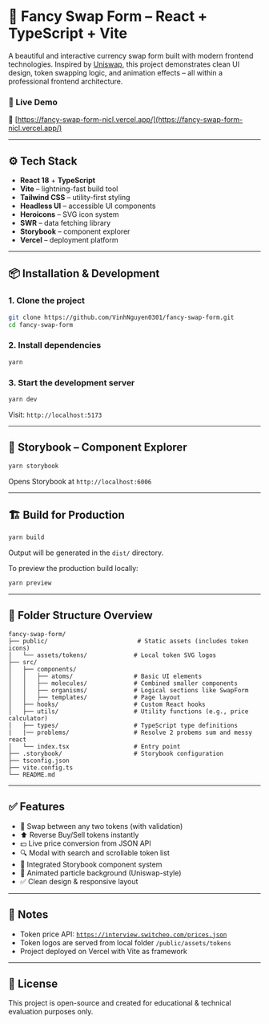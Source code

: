 # 💱 Fancy Swap Form – React + TypeScript + Vite

A beautiful and interactive currency swap form built with modern frontend technologies. Inspired by [Uniswap](https://uniswap.org/), this project demonstrates clean UI design, token swapping logic, and animation effects – all within a professional frontend architecture.

### 🚀 Live Demo

🔗 [https://fancy-swap-form-nicl.vercel.app/](https://fancy-swap-form-nicl.vercel.app/)

---

## ⚙️ Tech Stack

* **React 18** + **TypeScript**
* **Vite** – lightning-fast build tool
* **Tailwind CSS** – utility-first styling
* **Headless UI** – accessible UI components
* **Heroicons** – SVG icon system
* **SWR** – data fetching library
* **Storybook** – component explorer
* **Vercel** – deployment platform

---

## 📦 Installation & Development

### 1. Clone the project

```bash
git clone https://github.com/VinhNguyen0301/fancy-swap-form.git
cd fancy-swap-form
```

### 2. Install dependencies

```bash
yarn
```

### 3. Start the development server

```bash
yarn dev
```

Visit: `http://localhost:5173`

---

## 📕 Storybook – Component Explorer

```bash
yarn storybook
```

Opens Storybook at `http://localhost:6006`

---

## 🏗 Build for Production

```bash
yarn build
```

Output will be generated in the `dist/` directory.

To preview the production build locally:

```bash
yarn preview
```

---

## 📁 Folder Structure Overview

```
fancy-swap-form/
├── public/                         # Static assets (includes token icons)
│   └── assets/tokens/             # Local token SVG logos
├── src/
│   ├── components/
│   │   ├── atoms/                 # Basic UI elements
│   │   ├── molecules/             # Combined smaller components
│   │   ├── organisms/             # Logical sections like SwapForm
│   │   ├── templates/             # Page layout
│   ├── hooks/                     # Custom React hooks
│   ├── utils/                     # Utility functions (e.g., price calculator)
│   ├── types/                     # TypeScript type definitions
|   |── problems/                  # Resolve 2 probems sum and messy react
│   └── index.tsx                  # Entry point
├── .storybook/                    # Storybook configuration
├── tsconfig.json
├── vite.config.ts
└── README.md
```

---

## ✅ Features

* 🔁 Swap between any two tokens (with validation)
* ⬆️ Reverse Buy/Sell tokens instantly
* 💵 Live price conversion from JSON API
* 🔍 Modal with search and scrollable token list
* 🧪 Integrated Storybook component system
* 🌌 Animated particle background (Uniswap-style)
* ✅ Clean design & responsive layout

---

## 📝 Notes

* Token price API: [`https://interview.switcheo.com/prices.json`](https://interview.switcheo.com/prices.json)
* Token logos are served from local folder `/public/assets/tokens`
* Project deployed on Vercel with Vite as framework

---

## 📜 License

This project is open-source and created for educational & technical evaluation purposes only.
